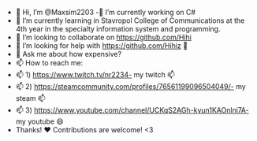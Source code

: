 - 👋 Hi, I’m @Maxsim2203
-🔭 I’m currently working on C#
- 🌱 I’m currently learning in Stavropol College of Communications at the 4th year in the specialty information system and programming.
- 👯 I’m looking to collaborate on https://github.com/Hihi
- 🤔 I’m looking for help with https://github.com/Hihiz 🤔
- 💬 Ask me about how expensive?
- 📫 How to reach me: 
- 📫 1) https://www.twitch.tv/nr2234- my twitch 📫
- 📫 2) https://steamcommunity.com/profiles/76561199096504049/- my steam 📫
- 📫 3) https://www.youtube.com/channel/UCKqS2AGh-kyun1KAOnlni7A- my youtube 😄
- Thanks! :heart:
Contributions are welcome! &lt;3



<!---
Maxsim2203/Maxsim2203 is a ✨ special ✨ repository because its `README.md` (this file) appears on your GitHub profile.
You can click the Preview link to take a look at your changes.
--->

